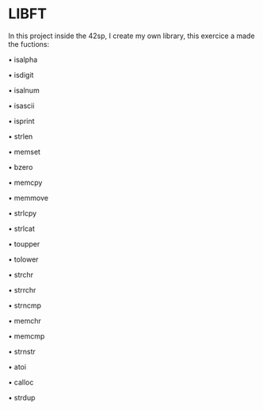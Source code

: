 # LIBFT

In this project inside the 42sp, I create my own library, this exercice a made the fuctions:

• isalpha

• isdigit

• isalnum

• isascii

• isprint

• strlen

• memset

• bzero

• memcpy

• memmove

• strlcpy

• strlcat

• toupper

• tolower

• strchr

• strrchr

• strncmp

• memchr

• memcmp

• strnstr

• atoi

• calloc

• strdup

